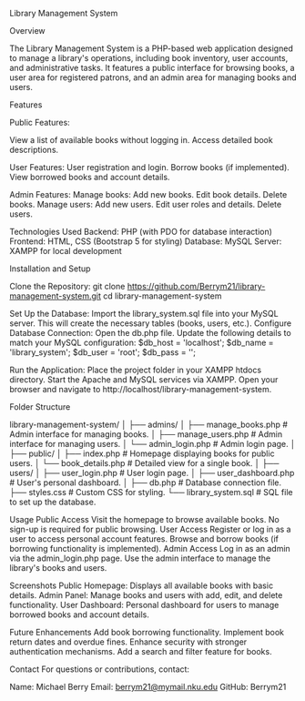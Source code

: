 Library Management System

Overview

The Library Management System is a PHP-based web application designed to manage a library's operations, including book inventory, user accounts, and administrative tasks. It features a public interface for browsing books, a user area for registered patrons, and an admin area for managing books and users.

Features

Public Features:

View a list of available books without logging in.
Access detailed book descriptions.

User Features:
User registration and login.
Borrow books (if implemented).
View borrowed books and account details.

Admin Features:
Manage books:
Add new books.
Edit book details.
Delete books.
Manage users:
Add new users.
Edit user roles and details.
Delete users.

Technologies Used
Backend: PHP (with PDO for database interaction)
Frontend: HTML, CSS (Bootstrap 5 for styling)
Database: MySQL
Server: XAMPP for local development

Installation and Setup

Clone the Repository:
git clone https://github.com/Berrym21/library-management-system.git
cd library-management-system

Set Up the Database:
Import the library_system.sql file into your MySQL server.
This will create the necessary tables (books, users, etc.).
Configure Database Connection:
Open the db.php file.
Update the following details to match your MySQL configuration:
$db_host = 'localhost';
$db_name = 'library_system';
$db_user = 'root';
$db_pass = '';

Run the Application:
Place the project folder in your XAMPP htdocs directory.
Start the Apache and MySQL services via XAMPP.
Open your browser and navigate to http://localhost/library-management-system.

Folder Structure

library-management-system/
│
├── admins/
│   ├── manage_books.php   # Admin interface for managing books.
│   ├── manage_users.php   # Admin interface for managing users.
│   └── admin_login.php    # Admin login page.
│
├── public/
│   ├── index.php          # Homepage displaying books for public users.
│   └── book_details.php   # Detailed view for a single book.
│
├── users/
│   ├── user_login.php     # User login page.
│   ├── user_dashboard.php # User's personal dashboard.
│
├── db.php                 # Database connection file.
├── styles.css             # Custom CSS for styling.
└── library_system.sql     # SQL file to set up the database.

Usage
Public Access
Visit the homepage to browse available books.
No sign-up is required for public browsing.
User Access
Register or log in as a user to access personal account features.
Browse and borrow books (if borrowing functionality is implemented).
Admin Access
Log in as an admin via the admin_login.php page.
Use the admin interface to manage the library's books and users.

Screenshots
Public Homepage:
Displays all available books with basic details.
Admin Panel:
Manage books and users with add, edit, and delete functionality.
User Dashboard:
Personal dashboard for users to manage borrowed books and account details.

Future Enhancements
Add book borrowing functionality.
Implement book return dates and overdue fines.
Enhance security with stronger authentication mechanisms.
Add a search and filter feature for books.


Contact
For questions or contributions, contact:

Name: Michael Berry
Email: berrym21@mymail.nku.edu
GitHub: Berrym21
